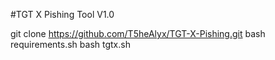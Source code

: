 #TGT X Pishing Tool V1.0

git clone https://github.com/T5heAlyx/TGT-X-Pishing.git
bash requirements.sh
bash tgtx.sh
